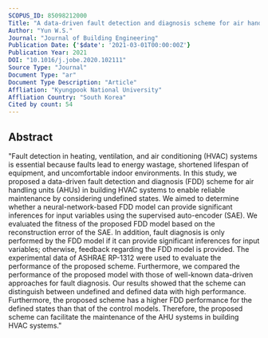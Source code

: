 ```yaml
---
SCOPUS_ID: 85098212000
Title: "A data-driven fault detection and diagnosis scheme for air handling units in building HVAC systems considering undefined states"
Author: "Yun W.S."
Journal: "Journal of Building Engineering"
Publication Date: {'$date': '2021-03-01T00:00:00Z'}
Publication Year: 2021
DOI: "10.1016/j.jobe.2020.102111"
Source Type: "Journal"
Document Type: "ar"
Document Type Description: "Article"
Affliation: "Kyungpook National University"
Affliation Country: "South Korea"
Cited by count: 54
---
```


## Abstract
"Fault detection in heating, ventilation, and air conditioning (HVAC) systems is essential because faults lead to energy wastage, shortened lifespan of equipment, and uncomfortable indoor environments. In this study, we proposed a data-driven fault detection and diagnosis (FDD) scheme for air handling units (AHUs) in building HVAC systems to enable reliable maintenance by considering undefined states. We aimed to determine whether a neural-network-based FDD model can provide significant inferences for input variables using the supervised auto-encoder (SAE). We evaluated the fitness of the proposed FDD model based on the reconstruction error of the SAE. In addition, fault diagnosis is only performed by the FDD model if it can provide significant inferences for input variables; otherwise, feedback regarding the FDD model is provided. The experimental data of ASHRAE RP-1312 were used to evaluate the performance of the proposed scheme. Furthermore, we compared the performance of the proposed model with those of well-known data-driven approaches for fault diagnosis. Our results showed that the scheme can distinguish between undefined and defined data with high performance. Furthermore, the proposed scheme has a higher FDD performance for the defined states than that of the control models. Therefore, the proposed scheme can facilitate the maintenance of the AHU systems in building HVAC systems."
